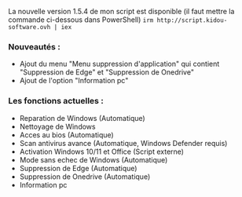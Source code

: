 La nouvelle version 1.5.4 de mon script est disponible
(il faut mettre la commande ci-dessous dans PowerShell)
```irm http://script.kidou-software.ovh | iex```

### Nouveautés :
- Ajout du menu "Menu suppression d'application" qui contient "Suppression de Edge" et "Suppression de Onedrive"
- Ajout de l'option "Information pc"
### Les fonctions actuelles :
- Reparation de Windows (Automatique)                      
- Nettoyage de Windows                                          
- Acces au bios (Automatique)                                   
- Scan antivirus avance (Automatique, Windows Defender requis)         
- Activation Windows 10/11 et Office (Script externe)           
- Mode sans echec de Windows (Automatique)
- Suppression de Edge (Automatique)
- Suppression de Onedrive (Automatique)
- Information pc
